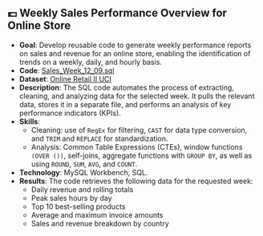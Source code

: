 ## 💷 Weekly Sales Performance Overview for Online Store 

* **Goal**: Develop reusable code to generate weekly performance reports on sales and revenue for an online store, enabling the identification of trends on a weekly, daily, and hourly basis.
* **Code**: [Sales_Week_12_09.sql](https://github.com/MargaritaVA/Data-Analysis/blob/main/Online-Store-Weekly-Sales/Sales-Report.sql)
* **Dataset**: [Online Retail II UCI](https://www.kaggle.com/datasets/mashlyn/online-retail-ii-uci)
* **Description**: The SQL code automates the process of extracting, cleaning, and analyzing data for the selected week. It pulls the relevant data, stores it in a separate file, and performs an analysis of key performance indicators (KPIs).
* **Skills**:
    * Cleaning: use of `RegEx` for filtering, `CAST` for data type conversion, and `TRIM` and `REPLACE` for standardization.
    * Analysis: Common Table Expressions (CTEs), window functions `(OVER ())`, self-joins, aggregate functions with `GROUP BY`, as well as using `ROUND`, `SUM`, `AVG`, and `COUNT`. 
* **Technology**: MySQL Workbench, SQL.
* **Results**: The code retrieves the following data for the requested week:
    - Daily revenue and rolling totals 
    - Peak sales hours by day
    - Top 10 best-selling products
    - Average and maximum invoice amounts
    - Sales and revenue breakdown by country 
